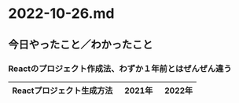 # 2022-10-26.md

## 今日やったこと／わかったこと
### Reactのプロジェクト作成法、わずか１年前とはぜんぜん違う

Reactプロジェクト生成方法| 2021年　| 2022年
----|----|----
